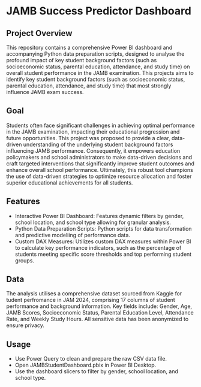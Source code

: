 # JAMB Success Predictor Dashboard

## Project Overview

This repository contains a comprehensive Power BI dashboard and accompanying Python data preparation scripts, designed to analyse the profound impact of key student background factors (such as socioeconomic status, parental education, attendance, and study time) on overall student performance in the JAMB examination. This projects aims to identify key student background factors (such as socioeconomic status, parental education, attendance, and study time) that most strongly influence JAMB exam success.


## Goal

Students often face significant challenges in achieving optimal performance in the JAMB examination, impacting their educational progression and future opportunities. This project was proposed to provide a clear, data-driven understanding of the underlying student background factors influencing JAMB performance. Consequently, it empowers education policymakers and school administrators to make data-driven decisions and craft targeted interventions that significantly improve student outcomes and enhance overall school performance. Ultimately, this robust tool champions the use of data-driven strategies to optimize resource allocation and foster superior educational achievements for all students.


## Features

- Interactive Power BI Dashboard: Features dynamic filters by gender, school location, and school type allowing for granular analysis.
- Python Data Preparation Scripts: Python scripts for data transformation and predictive modeliing of performance data.
- Custom DAX Measures: Utilizes custom DAX measures within Power BI to calculate key performance indicators, such as the percentage of students meeting specific score thresholds and top performing student groups.


## Data

The analysis utilises a comprehensive dataset sourced from Kaggle for tudent perfromance in JAM 2024, comprising 17 columns of student performance and background information. Key fields include: Gender, Age, JAMB Scores, Socioeconomic Status, Parental Education Level, Attendance Rate, and Weekly Study Hours. All sensitive data has been anonymized to ensure privacy.


## Usage 

- Use Power Query to clean and prepare the raw CSV data file.
- Open JAMBStudentDashboard.pbix in Power BI Desktop.
- Use the dashboard slicers to filter by gender, school location, and school type.


